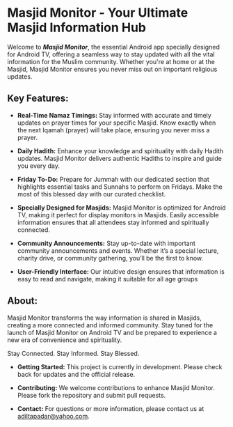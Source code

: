 # Masjid Monitor - Your Ultimate Masjid Information Hub

Welcome to ***Masjid Monitor***, the essential Android app specially designed for Android TV, offering a seamless way to stay updated with all the vital information for the Muslim community. Whether you're at home or at the Masjid, Masjid Monitor ensures you never miss out on important religious updates.

## Key Features:
- **Real-Time Namaz Timings:** Stay informed with accurate and timely updates on prayer times for your specific Masjid. Know exactly when the next Iqamah (prayer) will take place, ensuring you never miss a prayer.

- **Daily Hadith:** Enhance your knowledge and spirituality with daily Hadith updates. Masjid Monitor delivers authentic Hadiths to inspire and guide you every day.

- **Friday To-Do:** Prepare for Jummah with our dedicated section that highlights essential tasks and Sunnahs to perform on Fridays. Make the most of this blessed day with our curated checklist.

- **Specially Designed for Masjids:** Masjid Monitor is optimized for Android TV, making it perfect for display monitors in Masjids. Easily accessible information ensures that all attendees stay informed and spiritually connected.

- **Community Announcements:** Stay up-to-date with important community announcements and events. Whether it’s a special lecture, charity drive, or community gathering, you’ll be the first to know.

- **User-Friendly Interface:** Our intuitive design ensures that information is easy to read and navigate, making it suitable for all age groups
  

## About: 
Masjid Monitor transforms the way information is shared in Masjids, creating a more connected and informed community. Stay tuned for the launch of Masjid Monitor on Android TV and be prepared to experience a new era of convenience and spirituality.

Stay Connected. Stay Informed. Stay Blessed.

- **Getting Started:** This project is currently in development. Please check back for updates and the official release.

- **Contributing:** We welcome contributions to enhance Masjid Monitor. Please fork the repository and submit pull requests.

- **Contact:** For questions or more information, please contact us at adiltapadar@yahoo.com.
  
